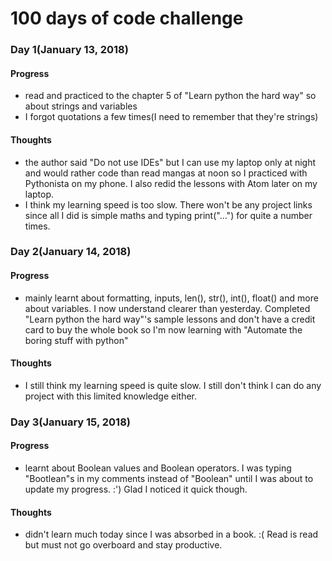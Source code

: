 # 100 days of code challenge
### Day 1(January 13, 2018)
#### Progress
 - read and practiced to the chapter 5 of "Learn python the hard way" so about strings and variables
 - I forgot quotations a few times(I need to remember that they're strings)
 
#### Thoughts
 - the author said "Do not use IDEs" but I can use my laptop only at night and would rather code than read mangas at noon so I practiced with Pythonista on my phone. I also redid the lessons with Atom later on my laptop.
 - I think my learning speed is too slow. There won't be any project links since all I did is simple maths and typing print("...") for quite a number times. 

### Day 2(January 14, 2018)
#### Progress
- mainly learnt about formatting, inputs, len(), str(), int(), float() and more about variables. I now understand clearer than yesterday. Completed "Learn python the hard way"'s sample lessons and don't have a credit card to buy the whole book so I'm now learning with "Automate the boring stuff with python"

#### Thoughts
- I still think my learning speed is quite slow. I still don't think I can do any project with this limited knowledge either.

### Day 3(January 15, 2018)
#### Progress
- learnt about Boolean values and Boolean operators. I was typing "Bootlean"s in my comments instead of "Boolean" until I was about to update my progress. :') Glad I noticed it quick though.

#### Thoughts
- didn't learn much today since I was absorbed in a book. :( Read is read but must not go overboard and stay productive.
